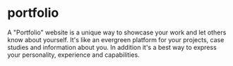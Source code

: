# portfolio
A "Portfolio" website is a unique way to showcase your work and let others know about yourself. It's like an evergreen platform for your projects, case studies and information about you. In addition it's a best way to express your personality, experience and capabilities.

